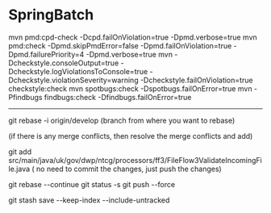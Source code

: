 # SpringBatch
mvn pmd:cpd-check -Dcpd.failOnViolation=true -Dpmd.verbose=true
mvn pmd:check -Dpmd.skipPmdError=false -Dpmd.failOnViolation=true -Dpmd.failurePriority=4 -Dpmd.verbose=true
mvn -Dcheckstyle.consoleOutput=true -Dcheckstyle.logViolationsToConsole=true -Dcheckstyle.violationSeverity=warning -Dcheckstyle.failOnViolation=true checkstyle:check
mvn spotbugs:check -Dspotbugs.failOnError=true
mvn -Pfindbugs findbugs:check -Dfindbugs.failOnError=true

---------------------------------------------------------------------------------------------------------------------

git rebase -i origin/develop (branch from where you want to rebase)
 
(if there is any merge conflicts, then resolve the merge conflicts and add)
 
git add src/main/java/uk/gov/dwp/ntcg/processors/ff3/FileFlow3ValidateIncomingFile.java
( no need to commit the changes, just push the changes)

git rebase --continue
git status -s
git push --force

git stash save --keep-index --include-untracked
